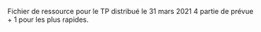 Fichier de ressource pour le TP distribué le 31 mars 2021 4 partie de prévue + 1 pour les plus rapides.
